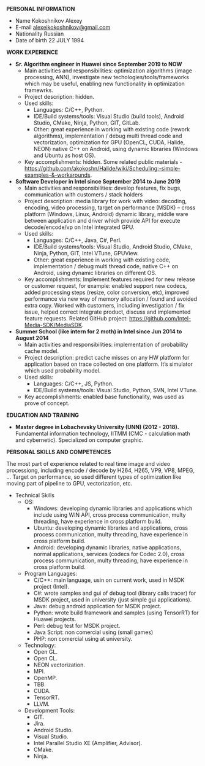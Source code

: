 **PERSONAL INFORMATION**

* Name		Kokoshnikov Alexey
* E-mail		alexeikokoshnikov@gmail.com
* Nationality		Russian
* Date of birth		22 JULY 1994

**WORK EXPERIENCE**

* **Sr. Algorithm engineer in Huawei since September 2019 to NOW**
  * Main activities and responsibilities:
      optimization algorithms (image processing, ANN), investigate new techologies/tools/frameworks which may be useful, enabling new functionality in optimization framewrks.
  * Project description:
      hidden.
  * Used skills:
      * Languages: C/C++, Python.
      * IDE/Build systems/tools: Visual Studio (build tools), Android Studio, CMake, Ninja, Python, GIT, GitLab.
      * Other: great experience in working with existing code (rework algorithms), implementation / debug multi thread code and vectorization, optimization for GPU (OpenCL, CUDA, Halide, NEON) native C++ on Android, using dynamic libraries (Windows and Ubuntu as host OS).
  * Key accomplishments: hidden. Some related public materials - https://github.com/akokoshn/Halide/wiki/Scheduling:-simple-examples-&-workarounds.
* **Software Developer in Intel since September 2014 to June 2019**
  * Main activities and responsibilities: develop features, fix bugs, communication with customers / stack holders
  * Project description: media library for work with video: decoding, encoding, video processing, target on performance (MSDK) – cross platform  (Windows, Linux, Android) dynamic library,  middle ware between application and driver which provide API for execute decode/encode/vp on Intel integrated GPU.
  * Used skills:
      * Languages: C/C++, Java, C#, Perl.
      * IDE/Build systems/tools: Visual Studio, Android Studio, CMake, Ninja, Python, GIT, Intel VTune, GPUView.
      * Other: great experience in  working with existing code, implementation / debug multi thread code, native C++ on Android, using dynamic libraries on different OS.
  * Key accomplishments: Implement features required for new release or customer request, for example: enabled support new codecs, added processing steps (resize, color conversion, etc), improved performance via new way of memory allocation / found and avoided extra copy. Worked with customers, including investigation / fix issue, helped correct integrate product, discuss and implemented feature requests. Related GitHub project: https://github.com/Intel-Media-SDK/MediaSDK.
* **Summer School (like intern for 2 moth) in Intel since Jun 2014 to August 2014**
  * Main activities and responsibilities: implementation of probability cache model.
  * Project description: predict cache misses on any HW platform for application based on trace collected on one platform. It’s simulator which used probability model.
  * Used skills:
      * Languages: C/C++, JS, Python.
      * IDE/Build systems/tools: Visual Studio, Python, SVN, Intel VTune.
  * Key accomplishments: enabled base functionality, was used as prove of concept.

**EDUCATION AND TRAINING**
  * **Master degree in Lobachevsky University (UNN) (2012 - 2018).** Fundamental information technology, IITMM (CMC  - calculation math and cybernetic). Specialized on computer graphic.

**PERSONAL SKILLS AND COMPETENCES**


The most part of experience related to real time image and video processiong, including encode / decode by H264, H265, VP9, VP8, MPEG, ... Target on performance, so used different types of optimization like moving part of pipeline to GPU, vectorization, etc.

* Technical Skills
    * OS:
        * Windows: developing dynamic libraries and applications which include using WIN API, cross process communication, multy threading, have experience in cross platform build.
        * Ubuntu: developing dynamic libraries and applications, cross process communication, multy threading, have experience in cross platform build.
        * Android: developing dynamic libraries, native applications, normal applications, services (codecs for Codec 2.0), cross process communication, multy threading, have experience in cross platform build.
    * Program Languages:
        * C/C++: main language, usin on current work, used in MSDK project (Intel).
        * C#: wrote samples and gui of debug tool (library calls tracer) for MSDK project, used in university (just simple gui applications).
        * Java: debug android application for MSDK project.
        * Python: wrote build framework and samples (using TensorRT) for Huawei projects.
        * Perl: debug test for MSDK project.
        * Java Script: non comercial using (small games)
        * PHP: non comercial using at university.
    * Technology:
        * Open GL.
        * Open CL.
        * NEON vectorization.
        * MPI.
        * OpenMP.
        * TBB.
        * CUDA.
        * TensorRT.
        * LLVM.
    * Development Tools:
        * GIT.
        * Jira.
        * Android Studio.
        * Visual Studio.
        * Intel Parallel Studio XE (Amplifier, Advisor).
        * CMake.
        * Ninja.
